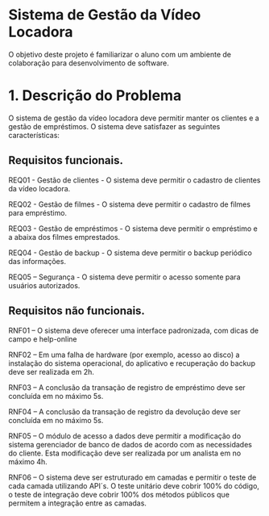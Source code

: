 # Sistema de Gestão da Vídeo Locadora #

O objetivo deste projeto é familiarizar o aluno com um ambiente de colaboração para desenvolvimento de software.


# 1. Descrição do Problema #

O sistema de gestão da vídeo locadora deve permitir manter os clientes e a gestão de empréstimos. O sistema deve satisfazer as seguintes características:

## Requisitos funcionais. ##

REQ01 - Gestão de clientes - O sistema deve permitir o cadastro de clientes da vídeo locadora.

REQ02 - Gestão de filmes - O sistema deve permitir o cadastro de filmes para empréstimo.

REQ03 - Gestão de empréstimos - O sistema deve permitir o empréstimo e a abaixa dos filmes emprestados.

REQ04 - Gestão de backup - O sistema deve permitir o backup periódico das informações.

REQ05 – Segurança - O sistema deve permitir o acesso somente para usuários autorizados.

## Requisitos não funcionais. ##

RNF01 – O sistema deve oferecer uma interface padronizada, com dicas de campo e help-online

RNF02 – Em uma falha de hardware (por exemplo, acesso ao disco) a instalação do sistema operacional, do aplicativo e recuperação do backup deve ser realizada em 2h.

RNF03 – A conclusão da transação de registro de empréstimo deve ser concluída em no máximo 5s.

RNF04 – A conclusão da transação de registro da devolução deve ser concluída em no máximo 5s.

RNF05 – O módulo de acesso a dados deve permitir a modificação do sistema gerenciador de banco de dados de acordo com as necessidades do cliente. Esta modificação deve ser realizada por um analista em no máximo 4h.

RNF06 – O sistema deve ser estruturado em camadas e permitir o teste de cada camada utilizando API´s. O teste unitário deve cobrir 100% do código, o teste de integração deve cobrir 100% dos métodos públicos que permitem a integração entre as camadas.